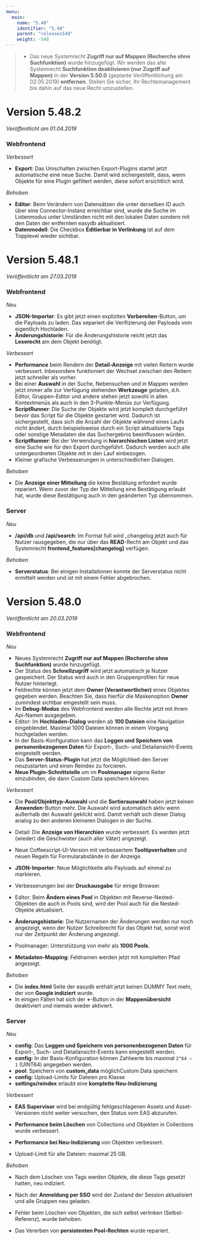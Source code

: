 ```yaml
---
menu:
  main:
    name: "5.48"
    identifier: "5.48"
    parent: "releases549"
    weight: -548
---
```


> * Das neue Systemrecht **Zugriff nur auf Mappen (Recherche ohne Suchfunktion)** wurde hinzugefügt. Wir werden das alte Systemrecht **Suchfunktion deaktivieren (nur Zugriff auf Mappen)** in der **Version 5.50.0** (geplante Veröffentlichung am 02.05.2019) **entfernen**. Stellen Sie sicher, Ihr Rechtemanagement bis dahin auf das neue Recht umzustellen.

# Version 5.48.2

*Veröffentlicht am 01.04.2019*

### Webfrontend

*Verbessert*

* **Export**: Das Umschalten zwischen Export-Plugins startet jetzt automatische eine neue Suche. Damit wird sichergestellt, dass, wenn Objekte für eine Plugin gefiltert werden, diese sofort ersichtlich wird.

*Behoben*

* **Editor**: Beim Verändern von Datensätzen die unter derselben ID auch über eine Connector-Instanz erreichbar sind, wurde die Suche im Listenmodus unter Umständen nicht mit den lokalen Daten sondern mit den Daten der entfernten easydb aktualisiert.
* **Datenmodell**: Die Checkbox **Editierbar in Verlinkung** ist auf dem Topplevel wieder sichtbar.

# Version 5.48.1

*Veröffentlicht am 27.03.2019*

### Webfrontend

*Neu*

* **JSON-Importer**: Es gibt jetzt einen expliziten **Vorbereiten**-Button, um die Payloads zu laden. Das separiert die Verifizierung der Payloads vom eigentlich Hochladen.
* **Änderungshistorie**: Für die Änderungshistorie reicht jetzt das **Leserecht** am dem Objekt benötigt. 

*Verbessert*

* **Performance** beim Rendern der **Detail-Anzeige** mit vielen Reitern wurde verbessert. Inbesondere funktioniert der Wechsel zwischen den Reitern jetzt schneller als vorher.
* Bei einer **Auswahl** in der Suche, Nebensuchen und in Mappen werden jetzt immer alle zur Verfügung stehenden **Werkzeuge** geladen, d.h. Editor, Gruppen-Editor und andere stehen jetzt sowohl in allen Kontextmenüs als auch in den 3-Punkte-Menüs zur Verfügung.
* **ScriptRunner**: Die Suche der Objekte wird jetzt komplett durchgeführt bevor das Script für die Objekte gestartet wird. Dadurch ist sichergestellt, dass sich die Anzahl der Objekte während eines Laufs nicht ändert, durch beispielsweise durch ein Script aktualisierte Tags oder sonstige Metadaten die das Suchergebnis beeinflussen würden.
* **ScriptRunner**: Bei der Verwendung in **hierarchischen Listen** wird jetzt eine Suche wie für den Export durchgeführt. Dadurch werden auch alle untergeordneten Objekte mit in den Lauf einbezogen.
* Kleiner grafische Verbesserungen in unterschiedlichen Dialogen.

*Behoben*

* Die **Anzeige einer Mitteilung** die keine Bestätung erfordert wurde repariert. Wenn zuvor der Typ der Mitteilung eine Bestätigung erlaubt hat, wurde diese Bestätigung auch in den geänderten Typ übernommen.

### Server

*Neu*

- **/api/db** und **/api/search**: Im Format full wird _changelog jetzt auch für Nutzer rausgegeben, die nur über das **READ**-Recht am Objekt und das Systemrecht **frontend_features[changelog]** verfügen.

*Behoben*

- **Serverstatus**: Bei einigen Installationen konnte der Serverstatus nicht ermittelt werden und ist mit einem Fehler abgebrochen.

# Version 5.48.0

*Veröffentlicht am 20.03.2019*

### Webfrontend

*Neu*

* Neues Systemrecht **Zugriff nur auf Mappen (Recherche ohne Suchfunktion)** wurde hinzugefügt.
* Der Status des **Schnellzugriff** wird jetzt automatisch je Nutzer gespeichert. Der Status wird auch in den Gruppenprofilen für neue Nutzer hinterlegt.
* Feldrechte können jetzt dem **Owner (Verantwortlicher)**  eines Objektes gegeben werden. Beachten Sie, dass hierfür die Maskenoption **Owner** zumindest sichtbar eingestellt sein muss.
* Im **Debug-Modus** des Webfrontend werden alle Rechte jetzt mit ihrem Api-Namen ausgegeben.
* Editor: Im **Hochladen-Dialog** werden ab **100 Dateien** eine Navigation eingeblendet. Maximal 1000 Dateien können in einem Vorgang hochgeladen werden.
* In der Basis-Konfiguration kann das **Loggen und Speichern von personenbezogenen Daten** für Export-, Such- und Detailansicht-Events eingestellt werden.
* Das **Server-Status-Plugin** hat jetzt die Möglichkeit den Server neuzustarten und einen Reindex zu forcieren.
* **Neue Plugin-Schnittstelle** um im **Poolmanager** eigene Reiter einzubinden, die dann Custom Data speichern können.

*Verbessert*

* Die **Pool/Objekttyp-Auswahl** und die **Sortierauswahl** haben jetzt keinen **Anwenden**-Button mehr. Die Auswahl wird automatisch aktiv wenn außerhalb der Auswahl geklickt wird. Damit verhält sich dieser Dialog analog zu den anderen kleineren Dialogen in der Suche.

* Detail: Die **Anzeige von Hierarchien** wurde verbessert. Es werden jetzt (wieder) die Geschwister (auch aller Väter) angezeigt.
* Neue Coffeescript-UI-Version mit verbessertem **Tooltipverhalten** und neuen Regeln für Formularabstände in der Anzeige.

* **JSON-Importer**: Neue Möglichkeite alle Payloads auf einmal zu markieren.
* Verbesserungen bei der **Druckausgabe** für einige Browser.
* Editor: Beim **Ändern eines Pool** in Objekten mit Reverse-Nested-Objekten die auch in Pools sind, wird der Pool auch für die Nested-Objekte aktualisiert.
*  **Änderungshistorie**: Die Nutzernamen der Änderungen werden nur noch angezeigt, wenn der Nutzer Schreibrecht für das Objekt hat, sonst wird nur der Zeitpunkt der Änderung angezeigt.
* Poolmanager: Unterstützung von mehr als **1000 Pools**.
* **Metadaten-Mapping**: Feldnamen werden jetzt mit kompletten Pfad angezeigt.

*Behoben*

* Die **index.html** Seite der easydb enthält jetzt keinen DUMMY Text mehr, der von **Google indiziert** wurde.
* In einigen Fällen hat sich der **+**-Button in der **Mappenübersicht** deaktiviert und niemals wieder aktiviert.

### Server

*Neu*

* **config**: Das **Loggen und Speichern von personenbezogenen Daten** für Export-, Such- und Detailansicht-Events kann eingestellt werden.
* **config**: In der Basis-Konfiguration können Zahlwerte bis maximal `2^64 − 1` (UINT64) angegeben werden.
* **pool**: Speichern von **custom_data** möglichCustom Data speichern
* **config**: Upload-Limits für Dateien pro Klasse
* **settings/reindex** erlaubt eine **komplette Neu-Indizierung**

*Verbessert*

* **EAS Supervisor** wird bei endgültig fehlgeschlagenen Assets und Asset-Versionen nicht weiter versuchen, den Status vom EAS abzurufen.

* **Performance beim Löschen** von Collections und Objekten in Collections wurde verbessert.

* **Performance bei Neu-Indizierung** von Objekten verbessert.

* Upload-Limit für alle Dateien: maximal 25 GB.

*Behoben*

* Nach dem Löschen von Tags werden Objekte, die diese Tags gesetzt hatten, neu indiziert.

* Nach der **Anmeldung per SSO** wird der Zustand der Session aktualisiert und alle Gruppen neu geladen.

* Fehler beim Löschen von Objekten, die sich selbst verlinken (Selbst-Referenz), wurde behoben.

* Das Vererben von **persistenten Pool-Rechten** wurde repariert.